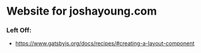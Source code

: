 # Website for joshayoung.com

### Left Off:
* https://www.gatsbyjs.org/docs/recipes/#creating-a-layout-component